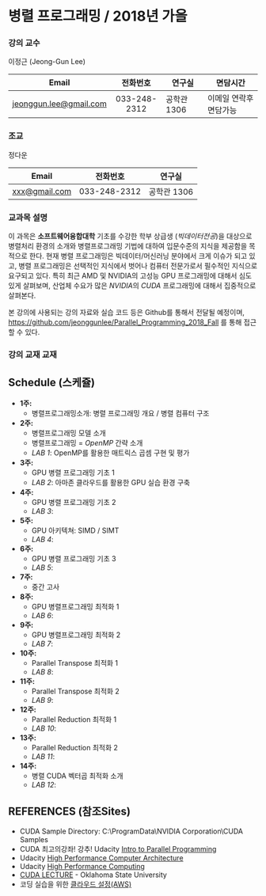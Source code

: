 # 병렬 프로그래밍 / 2018년 가을

### 강의 교수
 이정근 (Jeong-Gun Lee)
 
| Email | 전화번호 | 연구실 | 면담시간 |
| :---: | :---: | ------ | ----- |
| jeonggun.lee@gmail.com | 033-248-2312 | 공학관 1306 | 이메일 연락후 면담가능 |

### 조교
 정다운

| Email | 전화번호 | 연구실 |
| :---: | :---: | ------ |
| xxx@gmail.com | 033-248-2312 | 공학관 1306 |

### 교과목 설명
이 과목은 **소프트웨어융합대학** 기초를 수강한 학부 상급생 (*빅데이터전공*)을 대상으로 병렬처리 환경의 소개와 병렬프로그래밍 기법에 대하여 입문수준의 지식을 제공함을 목적으로 한다. 현재 병렬 프로그래밍은 빅데이터/머신러닝 분야에서 크게 이슈가 되고 있고, 병렬 프로그래밍은 선택적인 지식에서 벗어나 컴퓨터 전문가로서 필수적인 지식으로 요구되고 있다. 특히 최근 AMD 및 NVIDIA의 고성능 GPU 프로그래밍에 대해서 심도 있게 살펴보며, 산업체 수요가 많은 *NVIDIA*의 *CUDA* 프로그래밍에 대해서 집중적으로 살펴본다.

본 강의에 사용되는 강의 자료와 실습 코드 등은 Github를 통해서 전달될 예정이며, https://github.com/jeonggunlee/Parallel_Programming_2018_Fall 를 통해 접근할 수 있다.

### 강의 교재 교재
 
## Schedule (스케쥴)
  - **1주:**
    -	병렬프로그래밍소개: 병렬 프로그래밍 개요 / 병렬 컴퓨터 구조
  - **2주:**
    - 병렬프로그래밍 모델 소개
    -	병렬프로그래밍 = *OpenMP* 간략 소개
    - *LAB 1*: OpenMP를 활용한 매트릭스 곱셈 구현 및 평가
  - **3주:**
    -	GPU 병렬 프로그래밍 기초 1
    - *LAB 2*: 아마존 클라우드를 활용한 GPU 실습 환경 구축
  - **4주:**
    -	GPU 병렬 프로그래밍 기초 2
    - *LAB 3*:
  - **5주:**
    -	GPU 아키텍쳐: SIMD / SIMT
    - *LAB 4*:
  - **6주:**
    -	GPU 병렬 프로그래밍 기초 3
    - *LAB 5*:
  - **7주:**
    -	중간 고사
  - **8주:**
    -	GPU 병렬프로그래밍 최적화 1
    - *LAB 6*:
  - **9주:**
    -	GPU 병렬프로그래밍 최적화 2
    - *LAB 7*:
  - **10주:**
    -	Parallel Transpose 최적화 1
    - *LAB 8*:
  - **11주:**
    -	Parallel Transpose 최적화 2
    - *LAB 9*:
  - **12주:**
    -	Parallel Reduction 최적화 1
    - *LAB 10*:
  - **13주:**
    -	Parallel Reduction 최적화 2
    - *LAB 11*:
  - **14주:**
    -	병렬 CUDA 벡터곱 최적화 소개
    - *LAB 12*:

## REFERENCES (참조Sites)
  - CUDA Sample Directory: C:\ProgramData\NVIDIA Corporation\CUDA Samples
  - CUDA 최고의강좌! 강추! Udacity [Intro to Parallel Programming](https://www.youtube.com/watch?v=F620ommtjqk&list=PLAwxTw4SYaPnFKojVQrmyOGFCqHTxfdv2)
  - Udacity [High Performance Computer Architecture](https://www.youtube.com/watch?v=tawb_aeYQ2g&list=PLAwxTw4SYaPmqpjgrmf4-DGlaeV0om4iP&index=1)
  - Udacity [High Performance Computing](https://www.youtube.com/watch?v=grD5en6_IiQ&list=PLAwxTw4SYaPk8NaXIiFQXWK6VPnrtMRXC)
  - [CUDA LECTURE](https://www.youtube.com/watch?v=sxhvmTveO2A) - Oklahoma State University
  - 코딩 실습을 위한 [클라우드 설정(AWS)](https://github.com/jeonggunlee/CUDATeaching/blob/master/gpu4cloud.md) 
